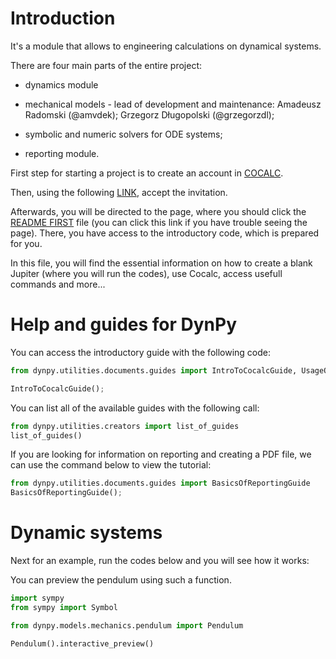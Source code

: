 # Introduction

It's a module that allows to engineering calculations on dynamical systems. 

There are four main parts of the entire project:

- dynamics module

- mechanical models - lead of development and maintenance: Amadeusz Radomski (@amvdek); Grzegorz Długopolski (@grzegorzdl);

- symbolic and numeric solvers for ODE systems;

- reporting module.

First step for starting a project is to create an account in [COCALC](https://cocalc.com/). 

Then, using the following [LINK](https://cocalc.com/app?project-invite=hXnPFLqokQsoK6TG), accept the invitation.

Afterwards, you will be directed to the page, where you should click the [README FIRST](https://cocalc.com/projects/b51ce971-5b39-4911-ad97-ef59f15f0039/files/README%20FIRST.ipynb) file (you can click this link if you have trouble seeing the page). There, you have access to the introductory code, which is prepared for you.

In this file, you will find the essential information on how to create a blank Jupiter (where you will run the codes), use Cocalc, access usefull commands and more...

# Help and guides for DynPy

You can access the introductory guide with the following code:

```python {kernel="python3"}
from dynpy.utilities.documents.guides import IntroToCocalcGuide, UsageOfDynamicSystemsGuide

IntroToCocalcGuide();
```

You can list all of the available guides with the following call:

```python {kernel="python3"}
from dynpy.utilities.creators import list_of_guides
list_of_guides()
```

If you are looking for information on reporting and creating a PDF file, we can use the command below to view the tutorial:

```python {kernel="python3"}
from dynpy.utilities.documents.guides import BasicsOfReportingGuide
BasicsOfReportingGuide();
```

# Dynamic systems

Next for an example, run the codes below and you will see how it works:

You can preview the pendulum using such a function.

```python {kernel="python3"}
import sympy 
from sympy import Symbol

from dynpy.models.mechanics.pendulum import Pendulum

Pendulum().interactive_preview()
```


